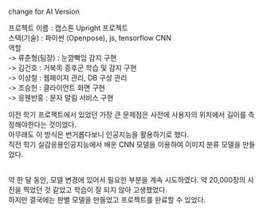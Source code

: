 change for AI Version

프로젝트 이름 : 캡스톤 Upright 프로젝트
 <br/> 스택(기술) : 파이썬 (Openpose), js, tensorflow CNN
 <br/> 역할
 <br/> -> 류준형(팀장) : 눈깜빡임 감지 구현
 <br/> -> 김건호 : 거북목 증후군 학습 및 감지 구현
 <br/> -> 이상철 : 웹페이지 관리, DB 구성 관리
 <br/> -> 조승헌 : 클라이언트 화면 구현
 <br/> -> 응웬반홍 : 문자 알림 서비스 구현


이전 학기 프로젝트에서 있었던 가장 큰 문제점은 사전에 사용자의 위치에서 길이를 측정해야한다는 것이었다.
<br/>아무래도 이 방식은 번거롭다보니 인공지능을 활용하기로 했다.
<br/>직전 학기 실감응용인공지능에서 배운 CNN 모델을 이용하여 이미지 분류 모델을 만들었다.

<br/>약 한 달 동안, 모델 변경에 있어서 필요한 부분을 계속 시도하였다. 약 20,000장의 사진을 찍었던 것 같았고 학습이 잘 되지 않아 고생했었다.
<br/>하지만 결국에는 판별 모델을 만들었고 프로젝트를 완료할 수 있었다.
